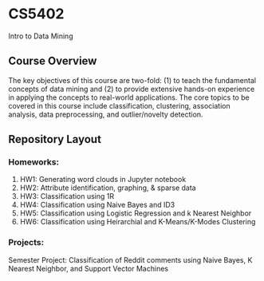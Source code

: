 # CS5402
Intro to Data Mining

## Course Overview
The key objectives of this course are two-fold: (1) to teach the fundamental concepts of data mining and (2) to provide extensive hands-on experience in applying the concepts to real-world applications. The core topics to be covered in this course include classification, clustering, association analysis, data preprocessing, and outlier/novelty detection.

## Repository Layout

### Homeworks:
1. HW1: Generating word clouds in Jupyter notebook
2. HW2: Attribute identification, graphing, & sparse data
3. HW3: Classification using 1R
4. HW4: Classification using Naive Bayes and ID3
5. HW5: Classification using Logistic Regression and k Nearest Neighbor
6. HW6: Classification using Heirarchial and K-Means/K-Modes Clustering

### Projects:
Semester Project: Classification of Reddit comments using Naive Bayes, K Nearest Neighbor, and Support Vector Machines
